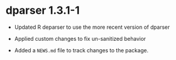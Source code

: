 # dparser 1.3.1-1

* Updated R deparser to use the more recent version of dparser

* Applied custom changes to fix un-sanitized behavior

* Added a `NEWS.md` file to track changes to the package.
